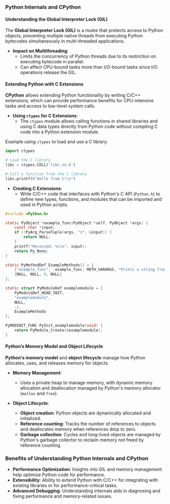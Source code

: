 ### Python Internals and CPython

#### Understanding the Global Interpreter Lock (GIL)

The **Global Interpreter Lock (GIL)** is a mutex that protects access to Python objects, preventing multiple native threads from executing Python bytecodes simultaneously in multi-threaded applications.

- **Impact on Multithreading**:
  - Limits the concurrency of Python threads due to its restriction on executing bytecode in parallel.
  - Can affect CPU-bound tasks more than I/O-bound tasks since I/O operations release the GIL.

#### Extending Python with C Extensions

**CPython** allows extending Python functionality by writing C/C++ extensions, which can provide performance benefits for CPU-intensive tasks and access to low-level system calls.

- **Using `ctypes` for C Extensions**:
  - The `ctypes` module allows calling functions in shared libraries and using C data types directly from Python code without compiling C code into a Python extension module.

Example using `ctypes` to load and use a C library:

```python
import ctypes

# Load the C library
libc = ctypes.CDLL('libc.so.6')

# Call a function from the C library
libc.printf(b"Hello from C!\n")
```

- **Creating C Extensions**:
  - Write C/C++ code that interfaces with Python's C API (`Python.h`) to define new types, functions, and modules that can be imported and used in Python scripts.

```c
#include <Python.h>

static PyObject *example_func(PyObject *self, PyObject *args) {
    const char *input;
    if (!PyArg_ParseTuple(args, "s", &input)) {
        return NULL;
    }
    printf("Received: %s\n", input);
    return Py_None;
}

static PyMethodDef ExampleMethods[] = {
    {"example_func",  example_func, METH_VARARGS, "Prints a string from Python"},
    {NULL, NULL, 0, NULL}
};

static struct PyModuleDef examplemodule = {
    PyModuleDef_HEAD_INIT,
    "examplemodule",
    NULL,
    -1,
    ExampleMethods
};

PyMODINIT_FUNC PyInit_examplemodule(void) {
    return PyModule_Create(&examplemodule);
}
```

#### Python’s Memory Model and Object Lifecycle

**Python's memory model** and **object lifecycle** manage how Python allocates, uses, and releases memory for objects.

- **Memory Management**:

  - Uses a private heap to manage memory, with dynamic memory allocation and deallocation managed by Python's memory allocator (`malloc` and `free`).

- **Object Lifecycle**:
  - **Object creation**: Python objects are dynamically allocated and initialized.
  - **Reference counting**: Tracks the number of references to objects and deallocates memory when references drop to zero.
  - **Garbage collection**: Cycles and long-lived objects are managed by Python's garbage collector to reclaim memory not freed by reference counting.

### Benefits of Understanding Python Internals and CPython

- **Performance Optimization**: Insights into GIL and memory management help optimize Python code for performance.
- **Extensibility**: Ability to extend Python with C/C++ for integrating with existing libraries or for performance-critical tasks.
- **Advanced Debugging**: Understanding internals aids in diagnosing and fixing performance and memory-related issues.
